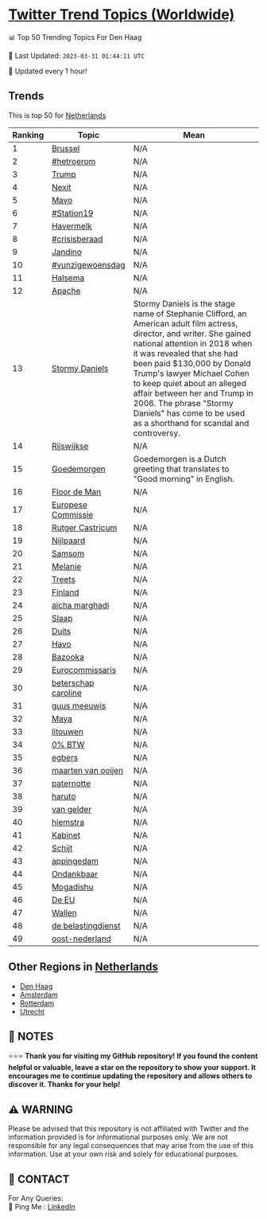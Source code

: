 [Twitter Trend Topics (Worldwide)](https://github.com/ErcinDedeoglu/Twitter-Trend-Topics)
==========


📊 Top 50 Trending Topics For Den Haag

📆 Last Updated: `2023-03-31 01:44:11 UTC`

🔧 Updated every 1 hour!


## Trends

This is top 50 for [Netherlands](</Netherlands>)

| Ranking | Topic | Mean |
| ------- | ------------ | ------------ |
| 1 | [Brussel](http://twitter.com/search?q=Brussel) | N/A |
| 2 | [#hetroerom](http://twitter.com/search?q=%23hetroerom) | N/A |
| 3 | [Trump](http://twitter.com/search?q=Trump) | N/A |
| 4 | [Nexit](http://twitter.com/search?q=Nexit) | N/A |
| 5 | [Mavo](http://twitter.com/search?q=Mavo) | N/A |
| 6 | [#Station19](http://twitter.com/search?q=%23Station19) | N/A |
| 7 | [Havermelk](http://twitter.com/search?q=Havermelk) | N/A |
| 8 | [#crisisberaad](http://twitter.com/search?q=%23crisisberaad) | N/A |
| 9 | [Jandino](http://twitter.com/search?q=Jandino) | N/A |
| 10 | [#vunzigewoensdag](http://twitter.com/search?q=%23vunzigewoensdag) | N/A |
| 11 | [Halsema](http://twitter.com/search?q=Halsema) | N/A |
| 12 | [Apache](http://twitter.com/search?q=Apache) | N/A |
| 13 | [Stormy Daniels](http://twitter.com/search?q=Stormy+Daniels) | Stormy Daniels is the stage name of Stephanie Clifford, an American adult film actress, director, and writer. She gained national attention in 2018 when it was revealed that she had been paid $130,000 by Donald Trump's lawyer Michael Cohen to keep quiet about an alleged affair between her and Trump in 2006. The phrase "Stormy Daniels" has come to be used as a shorthand for scandal and controversy. |
| 14 | [Rijswijkse](http://twitter.com/search?q=Rijswijkse) | N/A |
| 15 | [Goedemorgen](http://twitter.com/search?q=Goedemorgen) | Goedemorgen is a Dutch greeting that translates to "Good morning" in English. |
| 16 | [Floor de Man](http://twitter.com/search?q=Floor+de+Man) | N/A |
| 17 | [Europese Commissie](http://twitter.com/search?q=Europese+Commissie) | N/A |
| 18 | [Rutger Castricum](http://twitter.com/search?q=Rutger+Castricum) | N/A |
| 19 | [Nijlpaard](http://twitter.com/search?q=Nijlpaard) | N/A |
| 20 | [Samsom](http://twitter.com/search?q=Samsom) | N/A |
| 21 | [Melanie](http://twitter.com/search?q=Melanie) | N/A |
| 22 | [Treets](http://twitter.com/search?q=Treets) | N/A |
| 23 | [Finland](http://twitter.com/search?q=Finland) | N/A |
| 24 | [aïcha marghadi](http://twitter.com/search?q=a%c3%afcha+marghadi) | N/A |
| 25 | [Slaap](http://twitter.com/search?q=Slaap) | N/A |
| 26 | [Duits](http://twitter.com/search?q=Duits) | N/A |
| 27 | [Havo](http://twitter.com/search?q=Havo) | N/A |
| 28 | [Bazooka](http://twitter.com/search?q=Bazooka) | N/A |
| 29 | [Eurocommissaris](http://twitter.com/search?q=Eurocommissaris) | N/A |
| 30 | [beterschap caroline](http://twitter.com/search?q=beterschap+caroline) | N/A |
| 31 | [guus meeuwis](http://twitter.com/search?q=guus+meeuwis) | N/A |
| 32 | [Maya](http://twitter.com/search?q=Maya) | N/A |
| 33 | [litouwen](http://twitter.com/search?q=litouwen) | N/A |
| 34 | [0% BTW](http://twitter.com/search?q=0%25+BTW) | N/A |
| 35 | [egbers](http://twitter.com/search?q=egbers) | N/A |
| 36 | [maarten van ooijen](http://twitter.com/search?q=maarten+van+ooijen) | N/A |
| 37 | [paternotte](http://twitter.com/search?q=paternotte) | N/A |
| 38 | [haruto](http://twitter.com/search?q=haruto) | N/A |
| 39 | [van gelder](http://twitter.com/search?q=van+gelder) | N/A |
| 40 | [hiemstra](http://twitter.com/search?q=hiemstra) | N/A |
| 41 | [Kabinet](http://twitter.com/search?q=Kabinet) | N/A |
| 42 | [Schijt](http://twitter.com/search?q=Schijt) | N/A |
| 43 | [appingedam](http://twitter.com/search?q=appingedam) | N/A |
| 44 | [Ondankbaar](http://twitter.com/search?q=Ondankbaar) | N/A |
| 45 | [Mogadishu](http://twitter.com/search?q=Mogadishu) | N/A |
| 46 | [De EU](http://twitter.com/search?q=De+EU) | N/A |
| 47 | [Wallen](http://twitter.com/search?q=Wallen) | N/A |
| 48 | [de belastingdienst](http://twitter.com/search?q=de+belastingdienst) | N/A |
| 49 | [oost-nederland](http://twitter.com/search?q=oost-nederland) | N/A |



## Other Regions in [Netherlands](</Netherlands>)

* [Den Haag](</Netherlands/Den Haag.md>)
* [Amsterdam](</Netherlands/Amsterdam.md>)
* [Rotterdam](</Netherlands/Rotterdam.md>)
* [Utrecht](</Netherlands/Utrecht.md>)



## 📝 NOTES

⭐⭐⭐ **Thank you for visiting my GitHub repository! If you found the content helpful or valuable, leave a star on the repository to show your support. It encourages me to continue updating the repository and allows others to discover it. Thanks for your help!**


## ⚠️ WARNING

Please be advised that this repository is not affiliated with Twitter and the information provided is for informational purposes only. We are not responsible for any legal consequences that may arise from the use of this information. Use at your own risk and solely for educational purposes.


## 📨 CONTACT

 For Any Queries:  
            🏓 Ping Me : [LinkedIn](https://www.linkedin.com/in/ercindedeoglu/)

